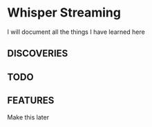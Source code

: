 # Whisper Streaming

I will document all the things I have learned here

## DISCOVERIES

## TODO

## FEATURES

Make this later
